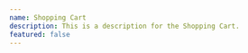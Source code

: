 ```yaml
---
name: Shopping Cart
description: This is a description for the Shopping Cart.
featured: false
---
```

